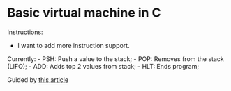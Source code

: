 # Basic virtual machine in C

Instructions:
- I want to add more instruction support.

Currently:
    - PSH: Push a value to the stack;
    - POP: Removes from the stack (LIFO);
    - ADD: Adds top 2 values from stack;
    - HLT: Ends program;

Guided by [this article](https://web.archive.org/web/20200121100942/https://blog.felixangell.com/virtual-machine-in-c/)

